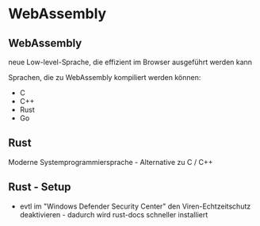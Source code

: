 # WebAssembly

## WebAssembly

neue Low-level-Sprache, die effizient im Browser ausgeführt werden kann

Sprachen, die zu WebAssembly kompiliert werden können:

- C
- C++
- Rust
- Go

## Rust

Moderne Systemprogrammiersprache - Alternative zu C / C++

## Rust - Setup

- evtl im "Windows Defender Security Center" den Viren-Echtzeitschutz deaktivieren - dadurch wird rust-docs schneller installiert
